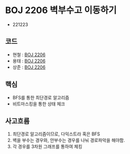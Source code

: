 # BOJ 2206 벽부수고 이동하기
- 221223
## 코드
- 현철 : [BOJ 2206](https://github.com/moonn6pence/PS_solutions/blob/master/cpp_solutions/boj_2206/boj_2206.cpp)
- 용태 : [BOJ 2206](https://github.com/smc2315/algorithm/blob/main/BOJ/boj2206(%EB%B2%BD%20%EB%B6%80%EC%88%98%EA%B3%A0%20%EC%9D%B4%EB%8F%99%ED%95%98%EA%B8%B0).cpp)
- 상준 : [BOJ 2206](https://github.com/sangjun0412/codingTest_base/blob/main/(BOJ)%201253%20%EC%A2%8B%EB%8B%A4.py)

## 핵심
- BFS를 통한 최단경로 알고리즘
- 비트마스킹을 통한 상태 체크
## 사고흐름
1. 최단경로 알고리즘이므로, 다익스트라 혹은 BFS
2. 벽을 부수는 경우와, 안부수는 경우를 나눠 경로파악을 해야함.
3. 각 경우를 3차원 그래프를 통하여 체킹
